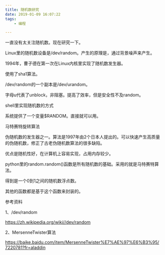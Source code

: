 ```yaml
---
title: 随机数研究
date: 2019-01-09 16:07:22
tags:		
	- 编程

---
```




一直没有太关注随机数。现在研究一下。

Linux里的随机数设备是/dev/random。产生的原理是，通过背景噪声来产生。

1994年，曹子德在第一次在Linux内核里实现了随机数发生器。

使用了sha1算法。

/dev/random的一个副本是/dev/urandom。

字母u代表了unblock，非阻塞。提高了效率，但是安全性不及random。



shell里实现随机数的方式

系统提供了一个变量$RANDOM。直接就可以用。



马特赛特旋转算法

伪随机数的发生器之一。算法是1997年由2个日本人提出的。可以快速产生高质量的伪随机数，修正了古老伪随机数算法的很多缺陷。

优点是随机性好，在计算机上容易实现，占用内存较少。



python里的random.random()函数是所有随机数的基础。采用的就是马特赛特算法。

得到是一个0到1之间的随机数浮点数。

其他的函数都是基于这个函数来封装的。





参考资料

1、/dev/random

https://zh.wikipedia.org/wiki//dev/random

2、MersenneTwister算法

https://baike.baidu.com/item/MersenneTwister%E7%AE%97%E6%B3%95/7220781?fr=aladdin